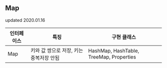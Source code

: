 ## Map
updated 2020.01.16

|인터페이스|특징|구현 클래스|
|----------|----|----------|
|Map       |키와 값 쌍으로 저장, 키는 중복저장 안됨|HashMap, HashTable, TreeMap, Properties|
